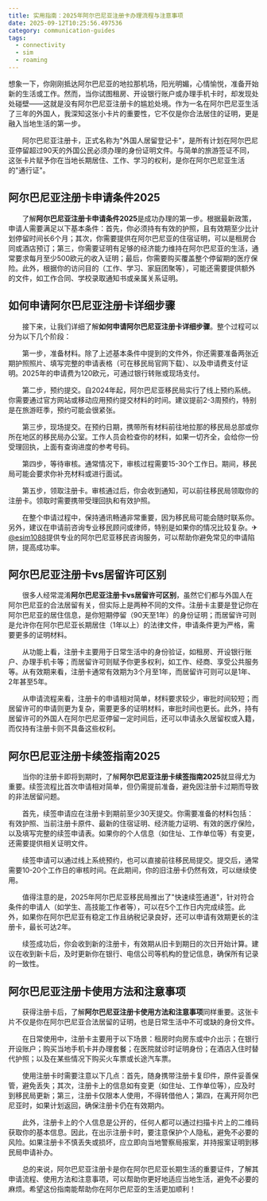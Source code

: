```yaml
---
title: 实用指南：2025年阿尔巴尼亚注册卡办理流程与注意事项
date: 2025-09-12T10:25:56.497536
category: communication-guides
tags:
  - connectivity
  - sim
  - roaming
---
```


想象一下，你刚刚抵达阿尔巴尼亚的地拉那机场，阳光明媚，心情愉悦，准备开始新的生活或工作。然而，当你试图租房、开设银行账户或办理手机卡时，却发现处处碰壁——这就是没有阿尔巴尼亚注册卡的尴尬处境。作为一名在阿尔巴尼亚生活了三年的外国人，我深知这张小卡片的重要性，它不仅是你合法居住的证明，更是融入当地生活的第一步。

　　阿尔巴尼亚注册卡，正式名称为"外国人居留登记卡"，是所有计划在阿尔巴尼亚停留超过90天的外国公民必须办理的身份证明文件。与简单的旅游签证不同，这张卡片赋予你在当地长期居住、工作、学习的权利，是你在阿尔巴尼亚生活的"通行证"。

## 阿尔巴尼亚注册卡申请条件2025

　　了解**阿尔巴尼亚注册卡申请条件2025**是成功办理的第一步。根据最新政策，申请人需要满足以下基本条件：首先，你必须持有有效的护照，且有效期至少比计划停留时间长6个月；其次，你需要提供在阿尔巴尼亚的住宿证明，可以是租房合同或酒店预订；第三，你需要证明有足够的经济能力维持在阿尔巴尼亚的生活，通常要求每月至少500欧元的收入证明；最后，你需要购买覆盖整个停留期的医疗保险。此外，根据你的访问目的（工作、学习、家庭团聚等），可能还需要提供额外的文件，如工作合同、学校录取通知书或亲属关系证明。

## 如何申请阿尔巴尼亚注册卡详细步骤

　　接下来，让我们详细了解**如何申请阿尔巴尼亚注册卡详细步骤**。整个过程可以分为以下几个阶段：

　　第一步，准备材料。除了上述基本条件中提到的文件外，你还需要准备两张近期护照照片、填写完整的申请表格（可在移民局官网下载）、以及申请费支付证明。2025年的申请费为120欧元，可通过银行转账或现场支付。

　　第二步，预约提交。自2024年起，阿尔巴尼亚移民局实行了线上预约系统。你需要通过官方网站或移动应用预约提交材料的时间。建议提前2-3周预约，特别是在旅游旺季，预约可能会很紧张。

　　第三步，现场提交。在预约日期，携带所有材料前往地拉那的移民局总部或你所在地区的移民局办公室。工作人员会检查你的材料，如果一切齐全，会给你一份受理回执，上面有查询进度的参考号码。

　　第四步，等待审核。通常情况下，审核过程需要15-30个工作日。期间，移民局可能会要求你补充材料或进行面试。

　　第五步，领取注册卡。审核通过后，你会收到通知，可以前往移民局领取你的注册卡。领取时需要携带受理回执和有效护照。

　　在整个申请过程中，保持通讯畅通非常重要，因为移民局可能会随时联系你。另外，建议在申请前咨询专业移民顾问或律师，特别是如果你的情况比较复杂。✈[@esim1088](https://t.me/s/esim1088)提供专业的阿尔巴尼亚移民咨询服务，可以帮助你避免常见的申请陷阱，提高成功率。

## 阿尔巴尼亚注册卡vs居留许可区别

　　很多人经常混淆**阿尔巴尼亚注册卡vs居留许可区别**，虽然它们都与外国人在阿尔巴尼亚的合法居留有关，但实际上是两种不同的文件。注册卡主要是登记你在阿尔巴尼亚的居住信息，是你短期停留（90天至1年）的身份证明；而居留许可则是允许你在阿尔巴尼亚长期居住（1年以上）的法律文件，申请条件更为严格，需要更多的证明材料。

　　从功能上看，注册卡主要用于日常生活中的身份验证，如租房、开设银行账户、办理手机卡等；而居留许可则赋予你更多权利，如工作、经商、享受公共服务等。从有效期来看，注册卡通常有效期为3个月至1年，而居留许可则可以是1年、2年甚至5年。

　　从申请流程来看，注册卡的申请相对简单，材料要求较少，审批时间较短；而居留许可的申请则更为复杂，需要更多的证明材料，审批时间也更长。此外，持有居留许可的外国人在阿尔巴尼亚停留一定时间后，还可以申请永久居留权或入籍，而仅持有注册卡则不具备这些权利。

## 阿尔巴尼亚注册卡续签指南2025

　　当你的注册卡即将到期时，了解**阿尔巴尼亚注册卡续签指南2025**就显得尤为重要。续签流程比首次申请相对简单，但仍需提前准备，避免因注册卡过期而导致的非法居留问题。

　　首先，续签申请应在注册卡到期前至少30天提交。你需要准备的材料包括：有效护照、当前注册卡原件、最新的住宿证明、经济能力证明、有效的医疗保险，以及填写完整的续签申请表。如果你的个人信息（如住址、工作单位等）有变更，还需要提供相关证明文件。

　　续签申请可以通过线上系统预约，也可以直接前往移民局提交。提交后，通常需要10-20个工作日的审核时间。在此期间，你的旧注册卡仍然有效，可以继续使用。

　　值得注意的是，2025年阿尔巴尼亚移民局推出了"快速续签通道"，针对符合条件的申请人（如学生、高技能工作者等），可以在5个工作日内完成续签。此外，如果你在阿尔巴尼亚有稳定工作且纳税记录良好，还可以申请有效期更长的注册卡，最长可达2年。

　　续签成功后，你会收到新的注册卡，有效期从旧卡到期日的次日开始计算。建议在收到新卡后，及时更新你在银行、电信公司等机构的登记信息，确保所有记录的一致性。

## 阿尔巴尼亚注册卡使用方法和注意事项

　　获得注册卡后，了解**阿尔巴尼亚注册卡使用方法和注意事项**同样重要。这张卡片不仅是你在阿尔巴尼亚合法居留的证明，也是日常生活中不可或缺的身份文件。

　　在日常使用中，注册卡主要用于以下场景：租房时向房东或中介出示；在银行开设账户；购买当地手机卡并办理套餐；在医院就诊时证明身份；在酒店入住时替代护照；以及在某些情况下购买火车票或长途汽车票。

　　使用注册卡时需要注意以下几点：首先，随身携带注册卡复印件，原件妥善保管，避免丢失；其次，注册卡上的信息如有变更（如住址、工作单位等），应及时到移民局更新；第三，注册卡仅限本人使用，不得转借他人；第四，在离开阿尔巴尼亚时，如果计划返回，确保注册卡仍在有效期内。

　　此外，注册卡上的个人信息是公开的，任何人都可以通过扫描卡片上的二维码获取你的基本信息。因此，在出示注册卡时，要注意保护个人隐私，避免不必要的风险。如果注册卡不慎丢失或损坏，应立即向当地警察局报案，并持报案证明到移民局申请补办。

　　总的来说，阿尔巴尼亚注册卡是你在阿尔巴尼亚长期生活的重要证件，了解其申请流程、使用方法和注意事项，可以帮助你更好地适应当地生活，避免不必要的麻烦。希望这份指南能帮助你在阿尔巴尼亚的生活更加顺利！